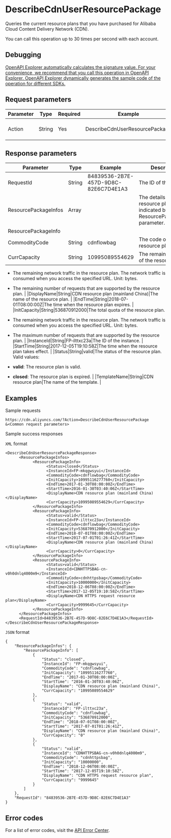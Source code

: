# DescribeCdnUserResourcePackage

Queries the current resource plans that you have purchased for Alibaba Cloud Content Delivery Network \(CDN\).

You can call this operation up to 30 times per second with each account.

## Debugging

[OpenAPI Explorer automatically calculates the signature value. For your convenience, we recommend that you call this operation in OpenAPI Explorer. OpenAPI Explorer dynamically generates the sample code of the operation for different SDKs.](https://api.aliyun.com/#product=Cdn&api=DescribeCdnUserResourcePackage&type=RPC&version=2018-05-10)

## Request parameters

|Parameter|Type|Required|Example|Description|
|---------|----|--------|-------|-----------|
|Action|String|Yes|DescribeCdnUserResourcePackage|The operation that you want to perform. Set the value to **DescribeCdnUserResourcePackage**. |

## Response parameters

|Parameter|Type|Example|Description|
|---------|----|-------|-----------|
|RequestId|String|84839536-2B7E-457D-9D8C-82E6C7D4E1A3|The ID of the request. |
|ResourcePackageInfos|Array| |The details of each resource plan that is indicated by the ResourcePackageInfo parameter. |
|ResourcePackageInfo| | | |
|CommodityCode|String|cdnflowbag|The code of the resource plan. |
|CurrCapacity|String|10995089554629|The remaining quota of the resource plan.

 -   The remaining network traffic in the resource plan. The network traffic is consumed when you access the specified URL. Unit: bytes.
-   The remaining number of requests that are supported by the resource plan. |
|DisplayName|String|CDN resource plan \(mainland China\)|The name of the resource plan. |
|EndTime|String|2018-07-01T08:00:00Z|The time when the resource plan expires. |
|InitCapacity|String|536870912000|The total quota of the resource plan.

 -   The remaining network traffic in the resource plan. The network traffic is consumed when you access the specified URL. Unit: bytes.
-   The maximum number of requests that are supported by the resource plan. |
|InstanceId|String|FP-ilttxc23a|The ID of the instance. |
|StartTime|String|2017-12-05T19:10:58Z|The time when the resource plan takes effect. |
|Status|String|valid|The status of the resource plan. Valid values:

 -   **valid**: The resource plan is valid.
-   **closed**: The resource plan is expired. |
|TemplateName|String|CDN resource plan|The name of the template. |

## Examples

Sample requests

```
https://cdn.aliyuncs.com/?Action=DescribeCdnUserResourcePackage
&<Common request parameters>
```

Sample success responses

`XML` format

```
<DescribeCdnUserResourcePackageResponse>
	  <ResourcePackageInfos>
		    <ResourcePackageInfo>
			      <Status>closed</Status>
			      <InstanceId>FP-mkqgwsyui</InstanceId>
			      <CommodityCode>cdnflowbag</CommodityCode>
			      <InitCapacity>10995116277760</InitCapacity>
			      <EndTime>2017-01-30T08:00:00Z</EndTime>
			      <StartTime>2016-01-30T03:40:06Z</StartTime>
			      <DisplayName>CDN resource plan (mainland China)</DisplayName>
			      <CurrCapacity>10995089554629</CurrCapacity>
		    </ResourcePackageInfo>
		    <ResourcePackageInfo>
			      <Status>valid</Status>
			      <InstanceId>FP-ilttxc23a</InstanceId>
			      <CommodityCode>cdnflowbag</CommodityCode>
			      <InitCapacity>536870912000</InitCapacity>
			      <EndTime>2018-07-01T08:00:00Z</EndTime>
			      <StartTime>2017-07-01T01:26:41Z</StartTime>
			      <DisplayName>CDN resource plan (mainland China)</DisplayName>
			      <CurrCapacity>0</CurrCapacity>
		    </ResourcePackageInfo>
		    <ResourcePackageInfo>
			      <Status>valid</Status>
			      <InstanceId>CDNHTTPSBAG-cn-v0h0dnlq4000m9</InstanceId>
			      <CommodityCode>cdnhttpsbag</CommodityCode>
			      <InitCapacity>10000000</InitCapacity>
			      <EndTime>2018-12-06T08:00:00Z</EndTime>
			      <StartTime>2017-12-05T19:10:58Z</StartTime>
			      <DisplayName>CDN HTTPS request resource plan</DisplayName>
			      <CurrCapacity>9999645</CurrCapacity>
		    </ResourcePackageInfo>
	  </ResourcePackageInfos>
	  <RequestId>84839536-2B7E-457D-9D8C-82E6C7D4E1A3</RequestId>
</DescribeCdnUserResourcePackageResponse>
```

`JSON` format

```
{
    "ResourcePackageInfos": {
        "ResourcePackageInfo": [
            {
                "Status": "closed",
                "InstanceId": "FP-mkqgwsyui",
                "CommodityCode": "cdnflowbag",
                "InitCapacity": "10995116277760",
                "EndTime": "2017-01-30T08:00:00Z",
                "StartTime": "2016-01-30T03:40:06Z",
                "DisplayName": "CDN resource plan (mainland China)",
                "CurrCapacity": "10995089554629"
            },
            {
                "Status": "valid",
                "InstanceId": "FP-ilttxc23a",
                "CommodityCode": "cdnflowbag",
                "InitCapacity": "536870912000",
                "EndTime": "2018-07-01T08:00:00Z",
                "StartTime": "2017-07-01T01:26:41Z",
                "DisplayName": "CDN resource plan (mainland China)",
                "CurrCapacity": "0"
            },
            {
                "Status": "valid",
                "InstanceId": "CDNHTTPSBAG-cn-v0h0dnlq4000m9",
                "CommodityCode": "cdnhttpsbag",
                "InitCapacity": "10000000",
                "EndTime": "2018-12-06T08:00:00Z",
                "StartTime": "2017-12-05T19:10:58Z",
                "DisplayName": "CDN HTTPS request resource plan",
                "CurrCapacity": "9999645"
            }
        ]
    },
    "RequestId": "84839536-2B7E-457D-9D8C-82E6C7D4E1A3"
}
```

## Error codes

For a list of error codes, visit the [API Error Center](https://error-center.alibabacloud.com/status/product/Cdn).

